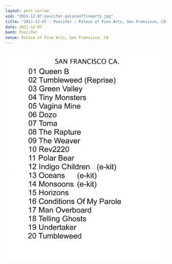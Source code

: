 ```yaml
---
layout: post-narrow
uid: "2011-12-07-puscifer-palaceoffinearts.jpg"
title: "2011-12-07 : Puscifer : Palace of Fine Arts, San Francisco, CA"
date: 2011-12-07
band: Puscifer
venue: Palace of Fine Arts, San Francisco, CA
---
```


<div class="showcase">
  <img src="/img/2011/12/20111207-Puscifer-PalaceOfFineArts.jpg" alt="2011-12-07-puscifer-palaceoffinearts.jpg">
</div>

